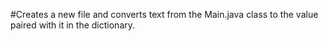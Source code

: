 #Creates a new file and converts text from the Main.java class to the value paired with it in the dictionary.
